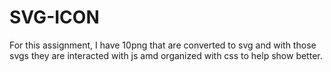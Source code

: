 # SVG-ICON
 For this assignment, I have 10png that are converted to svg and with those svgs they are interacted with js amd organized with css to help show better.